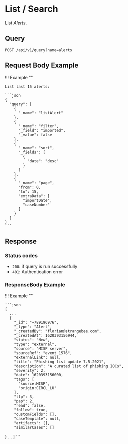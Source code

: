 # List / Search

List *Alerts*.

## Query

```plain
POST /api/v1/query?name=alerts
```

##  Request Body Example

!!! Example "" 
    
    List last 15 alerts:

    ```json
    {
      "query": [
        {
          "_name": "listAlert"
        },
        {
          "_name": "filter",
          "_field": "imported",
          "_value": false
        },
        {
          "_name": "sort",
          "_fields": [
            {
              "date": "desc"
            }
          ]
        },
        {
          "_name": "page",
          "from": 0,
          "to": 15,
          "extraData": [
            "importDate",
            "caseNumber"
          ]
        }
      ]
    }
    ```

## Response

### Status codes

- `200`: if query is run successfully
- `401`: Authentication error

### ResponseBody Example

!!! Example ""

    ```json
    [
      ...
      {
        "_id": "~789196976",
        "_type": "Alert",
        "_createdBy": "florian@strangebee.com",
        "_createdAt": 1620393156944,
        "status": "New",
        "type": "external",
        "source": "MISP server",
        "sourceRef": "event_1576",
        "externalLink": null,
        "title": "Phishing list update 7.5.2021",
        "description": "A curated list of phishing IOCs",
        "severity": 2,
        "date": 1620393156000,
        "tags": [
          "source:MISP",
          "origin:CIRCL_LU"
        ],
        "tlp": 3,
        "pap": 2,
        "read": false,
        "follow": true,
        "customFields": [],
        "caseTemplate": null,
        "artifacts": [],
        "similarCases": []
  }
    ...
    ]
    ```